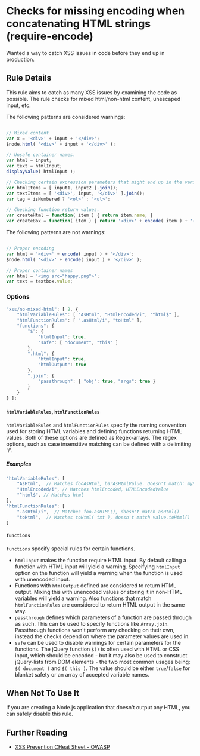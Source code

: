 # Checks for missing encoding when concatenating HTML strings (require-encode)

Wanted a way to catch XSS issues in code before they end up in production.

## Rule Details

This rule aims to catch as many XSS issues by examining the code as possible.
The rule checks for mixed html/non-html content, unescaped input, etc.

The following patterns are considered warnings:

```js

// Mixed content
var x = '<div>' + input + '</div>';
$node.html( '<div>' + input + '</div>' );

// Unsafe container names.
var html = input;
var text = htmlInput;
displayValue( htmlInput );

// Checking certain expression parameters that might end up in the variables.
var htmlItems = [ input1, input2 ].join();
var textItems = [ '<div>', input, '</div>' ].join();
var tag = isNumbered ? '<ol>' : '<ul>';

// Checking function return values.
var createHtml = function( item ) { return item.name; }
var createBox = function( item ) { return '<div>' + encode( item ) + '</div>' }

```

The following patterns are not warnings:

```js

// Proper encoding
var html = '<div>' + encode( input ) + '</div>';
$node.html( '<div>' + encode( input ) + '</div>' );

// Proper container names
var html = '<img src="happy.png">';
var text = textbox.value;

```

### Options

```js
"xss/no-mixed-html": [ 2, {
    "htmlVariableRules": [ "AsHtml", "HtmlEncoded/i", "^html$" ],
    "htmlFunctionRules": [ ".asHtml/i", "toHtml" ],
    "functions": {
        "$": {
            "htmlInput": true,
            "safe": [ "document", "this" ]
        },
        ".html": {
            "htmlInput": true,
            "htmlOutput": true
        },
        ".join": {
            "passthrough": { "obj": true, "args": true }
        }
    }
} ];
```

#### `htmlVariableRules`, `htmlFunctionRules`

`htmlVariableRules` and `htmlFunctionRules` specify the naming convention used
for storing HTML variables and defining functions returning HTML values. Both
of these options are defined as Regex-arrays. The regex options, such as case
insensitive matching can be defined with a delimiting '/'.

##### Examples

```js
"htmlVariableRules": [
    "AsHtml",  // Matches fooAsHtml, barAsHtmlValue. Doesn't match: myHTML.
    "HtmlEncoded/i", // Matches htmlEncoded, HTMLEncodedValue
    "^html$", // Matches html
],
"htmlFunctionRules": [
    ".asHtml/i",  // Matches foo.asHTML(), doesn't match asHtml()
    "toHtml",  // Matches toHtml( txt ), doesn't match value.toHtml()
]
````

#### `functions`

`functions` specify special rules for certain functions.

- `htmlInput` makes the function require HTML input. By default calling a
  function with HTML input will yield a warning. Specifying `htmlInput` option
  on the function will yield a warning when the function is used with unencoded
  input.
- Functions with `htmlOutput` defined are considered to return HTML output.
  Mixing this with unencoded values or storing it in non-HTML variables will
  yield a warning. Also functions that match `htmlFunctionRules` are considered
  to return HTML output in the same way.
- `passthrough` defines which parameters of a function are passed through as
  such. This can be used to specify functions like `Array.join`. Passthrough
  functions won't perform any checking on their own, instead the checks depend
  on where the parameter values are used in.
- `safe` can be used to disable warnings for certain parameters for the
  functions. The jQuery function `$()` is often used with HTML or CSS input,
  which should be encoded - but it may also be used to construct jQuery-lists
  from DOM elements - the two most common usages being: `$( document )` and `$(
  this )`. The value should be either `true`/`false` for blanket safety or an
  array of accepted variable names.


## When Not To Use It

If you are creating a Node.js application that doesn't output any HTML, you can
safely disable this rule.

## Further Reading

- [XSS Prevention CHeat Sheet - OWASP](https://cheatsheetseries.owasp.org/cheatsheets/Cross_Site_Scripting_Prevention_Cheat_Sheet.html)
